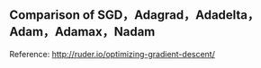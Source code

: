 ## Comparison of SGD，Adagrad，Adadelta，Adam，Adamax，Nadam

Reference: http://ruder.io/optimizing-gradient-descent/
